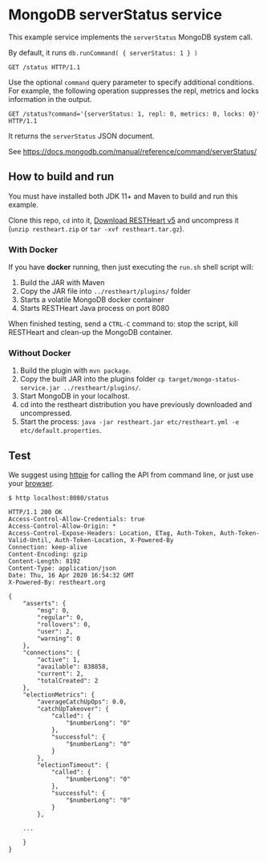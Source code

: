 # MongoDB serverStatus service

This example service implements the `serverStatus` MongoDB system call.

By default, it runs `db.runCommand( { serverStatus: 1 } )`

```http
GET /status HTTP/1.1
```

Use the optional `command` query parameter to specify additional conditions. For example, the following operation suppresses the repl, metrics and locks information in the output.

```http
GET /status?command='{serverStatus: 1, repl: 0, metrics: 0, locks: 0}' HTTP/1.1

```

It returns the `serverStatus` JSON document.

See https://docs.mongodb.com/manual/reference/command/serverStatus/

## How to build and run

You must have installed both JDK 11+ and Maven to build and run this example.

Clone this repo, `cd` into it, [Download RESTHeart v5](https://github.com/SoftInstigate/restheart/releases/tag/5.0.0-RC3) and uncompress it (`unzip restheart.zip` or `tar -xvf restheart.tar.gz`).

### With Docker

If you have __docker__ running, then just executing the `run.sh` shell script will:

1. Build the JAR with Maven
1. Copy the JAR file into `../restheart/plugins/` folder
1. Starts a volatile MongoDB docker container
1. Starts RESTHeart Java process on port 8080

When finished testing, send a `CTRL-C` command to: stop the script, kill RESTHeart and clean-up the MongoDB container.

### Without Docker

1. Build the plugin with `mvn package`.
1. Copy the built JAR into the plugins folder `cp target/mongo-status-service.jar ../restheart/plugins/`.
1. Start MongoDB in your localhost.
1. cd into the restheart distribution you have previously downloaded and uncompressed.
1. Start the process: `java -jar restheart.jar etc/restheart.yml -e etc/default.properties`.

## Test

We suggest using [httpie](https://httpie.org) for calling the API from command line, or just use your [browser](http://localhost:8080/status).

```http
$ http localhost:8080/status

HTTP/1.1 200 OK
Access-Control-Allow-Credentials: true
Access-Control-Allow-Origin: *
Access-Control-Expose-Headers: Location, ETag, Auth-Token, Auth-Token-Valid-Until, Auth-Token-Location, X-Powered-By
Connection: keep-alive
Content-Encoding: gzip
Content-Length: 8192
Content-Type: application/json
Date: Thu, 16 Apr 2020 16:54:32 GMT
X-Powered-By: restheart.org

{
    "asserts": {
        "msg": 0,
        "regular": 0,
        "rollovers": 0,
        "user": 2,
        "warning": 0
    },
    "connections": {
        "active": 1,
        "available": 838858,
        "current": 2,
        "totalCreated": 2
    },
    "electionMetrics": {
        "averageCatchUpOps": 0.0,
        "catchUpTakeover": {
            "called": {
                "$numberLong": "0"
            },
            "successful": {
                "$numberLong": "0"
            }
        },
        "electionTimeout": {
            "called": {
                "$numberLong": "0"
            },
            "successful": {
                "$numberLong": "0"
            }
        },

    ...

    }
}

```
